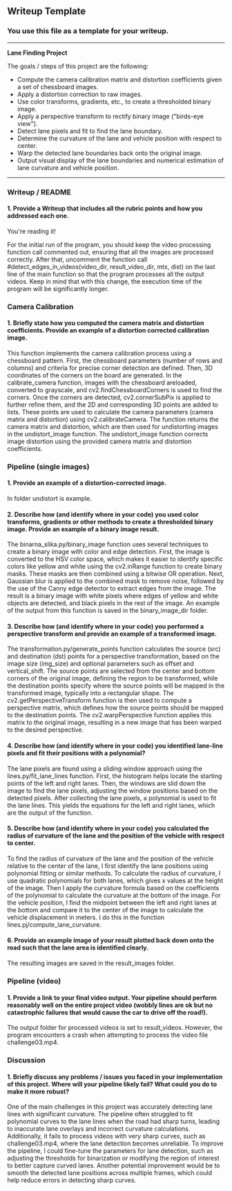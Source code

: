 ## Writeup Template

### You use this file as a template for your writeup.

---

**Lane Finding Project**

The goals / steps of this project are the following:

* Compute the camera calibration matrix and distortion coefficients given a set of chessboard images.
* Apply a distortion correction to raw images.
* Use color transforms, gradients, etc., to create a thresholded binary image.
* Apply a perspective transform to rectify binary image ("birds-eye view").
* Detect lane pixels and fit to find the lane boundary.
* Determine the curvature of the lane and vehicle position with respect to center.
* Warp the detected lane boundaries back onto the original image.
* Output visual display of the lane boundaries and numerical estimation of lane curvature and vehicle position.

[//]: # (Image References)

[image1]: ./examples/undistort_output.png "Undistorted"
[image2]: ./test_images/test1.jpg "Road Transformed"
[image3]: ./examples/binary_combo_example.jpg "Binary Example"
[image4]: ./examples/warped_straight_lines.jpg "Warp Example"
[image5]: ./examples/color_fit_lines.jpg "Fit Visual"
[image6]: ./examples/example_output.jpg "Output"
[video1]: ./project_video.mp4 "Video"

---

### Writeup / README

#### 1. Provide a Writeup that includes all the rubric points and how you addressed each one.

You're reading it!

For the initial run of the program, you should keep the video processing function call commented out, ensuring that all the images are processed correctly. After that, uncomment the function call #detect_edges_in_videos(video_dir, result_video_dir, mtx, dist) on the last line of the main function so that the program processes all the output videos. Keep in mind that with this change, the execution time of the program will be significantly longer.

### Camera Calibration

#### 1. Briefly state how you computed the camera matrix and distortion coefficients. Provide an example of a distortion corrected calibration image.
This function implements the camera calibration process using a chessboard pattern. First, the chessboard parameters (number of rows and columns) and criteria for
precise corner detection are defined. Then, 3D coordinates of the corners on the board are generated. In the calibrate_camera function, images with the chessboard areloaded, converted to grayscale, and cv2.findChessboardCorners is used to find the corners. Once the corners are detected, cv2.cornerSubPix is applied to further refine them, and the 2D and corresponding 3D points are added to lists. These points are used to calculate the camera parameters (camera matrix and distortion) using cv2.calibrateCamera. The function returns the camera matrix and distortion, which are then used for undistorting images in the undistort_image function. The undistort_image function corrects image distortion using the provided camera matrix and distortion coefficients.

### Pipeline (single images)

#### 1. Provide an example of a distortion-corrected image.

In folder undistort is example.

#### 2. Describe how (and identify where in your code) you used color transforms, gradients or other methods to create a thresholded binary image.  Provide an example of a binary image result.

The binarna_slika.py/binary_image function uses several techniques to create a binary image with color and edge detection. First, the image is converted to the HSV color space, which makes it easier to identify specific colors like yellow and white using the cv2.inRange function to create binary masks. These masks are then combined using a bitwise OR operation. Next, Gaussian blur is applied to the combined mask to remove noise, followed by the use of the Canny edge detector to extract edges from the image. The result is a binary image with white pixels where edges of yellow and white objects are detected, and black pixels in the rest of the image. An example of the output from this function is saved in the binary_image_dir folder.

#### 3. Describe how (and identify where in your code) you performed a perspective transform and provide an example of a transformed image.

The transformation.py/generate_points function calculates the source (src) and destination (dst) points for a perspective transformation, based on the image size (img_size) and optional parameters such as offset and vertical_shift. The source points are selected from the center and bottom corners of the original image, defining the region to be transformed, while the destination points specify where the source points will be mapped in the transformed image, typically into a rectangular shape. The cv2.getPerspectiveTransform function is then used to compute a perspective matrix, which defines how the source points should be mapped to the destination points. The cv2.warpPerspective function applies this matrix to the original image, resulting in a new image that has been warped to the desired perspective.

#### 4. Describe how (and identify where in your code) you identified lane-line pixels and fit their positions with a polynomial?

The lane pixels are found using a sliding window approach using the lines.py/fit_lane_lines function. First, the histogram helps locate the starting points of the left and right lanes. Then, the windows are slid down the image to find the lane pixels, adjusting the window positions based on the detected pixels. After collecting the lane pixels, a polynomial is used to fit the lane lines. This yields the equations for the left and right lanes, which are the output of the function.

#### 5. Describe how (and identify where in your code) you calculated the radius of curvature of the lane and the position of the vehicle with respect to center.

To find the radius of curvature of the lane and the position of the vehicle relative to the center of the lane, I first identify the lane positions using polynomial fitting or similar methods. To calculate the radius of curvature, I use quadratic polynomials for both lanes, which gives x values ​​at the height of the image. Then I apply the curvature formula based on the coefficients of the polynomial to calculate the curvature at the bottom of the image. For the vehicle position, I find the midpoint between the left and right lanes at the bottom and compare it to the center of the image to calculate the vehicle displacement in meters. I do this in the function lines.pj/compute_lane_curvature.

#### 6. Provide an example image of your result plotted back down onto the road such that the lane area is identified clearly.

The resulting images are saved in the result_images folder.

### Pipeline (video)

#### 1. Provide a link to your final video output.  Your pipeline should perform reasonably well on the entire project video (wobbly lines are ok but no catastrophic failures that would cause the car to drive off the road!).


The output folder for processed videos is set to result_videos. However, the program encounters a crash when attempting to process the video file challenge03.mp4.

### Discussion

#### 1. Briefly discuss any problems / issues you faced in your implementation of this project.  Where will your pipeline likely fail?  What could you do to make it more robust?

One of the main challenges in this project was accurately detecting lane lines with significant curvature. The pipeline often struggled to fit polynomial curves to the lane lines when the road had sharp turns, leading to inaccurate lane overlays and incorrect curvature calculations. Additionally, it fails to process videos with very sharp curves, such as challenge03.mp4, where the lane detection becomes unreliable. To improve the pipeline, I could fine-tune the parameters for lane detection, such as adjusting the thresholds for binarization or modifying the region of interest to better capture curved lanes. Another potential improvement would be to smooth the detected lane positions across multiple frames, which could help reduce errors in detecting sharp curves.

